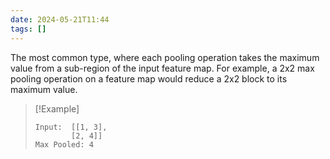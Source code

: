 ```yaml
---
date: 2024-05-21T11:44
tags: []
---
```

The most common type, where each pooling operation takes the maximum value from a sub-region of the input feature map. For example, a 2x2 max pooling operation on a feature map would reduce a 2x2 block to its maximum value.
   
   >[!Example]
   >```
   >Input:  [[1, 3],
   >         [2, 4]]
   >Max Pooled: 4
   >```
